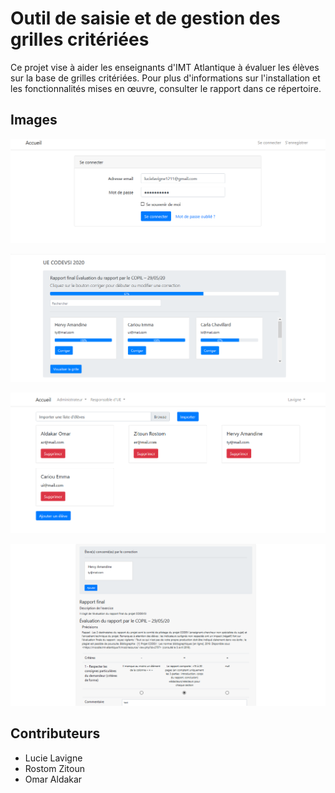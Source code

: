# Outil de saisie et de gestion des grilles critériées

Ce projet vise à aider les enseignants d'IMT Atlantique à évaluer les élèves sur la base de grilles critériées. Pour plus d'informations sur l'installation et les fonctionnalités mises en œuvre, consulter le rapport dans ce répertoire.

## Images
![Authentification](Authtentification.png)

![Gestion des corrections](rapport.png)

![Gestion des élèves](eleves.png)

![Rapport final](rapport_fila.png)


## Contributeurs

- Lucie Lavigne
- Rostom Zitoun
- Omar Aldakar
